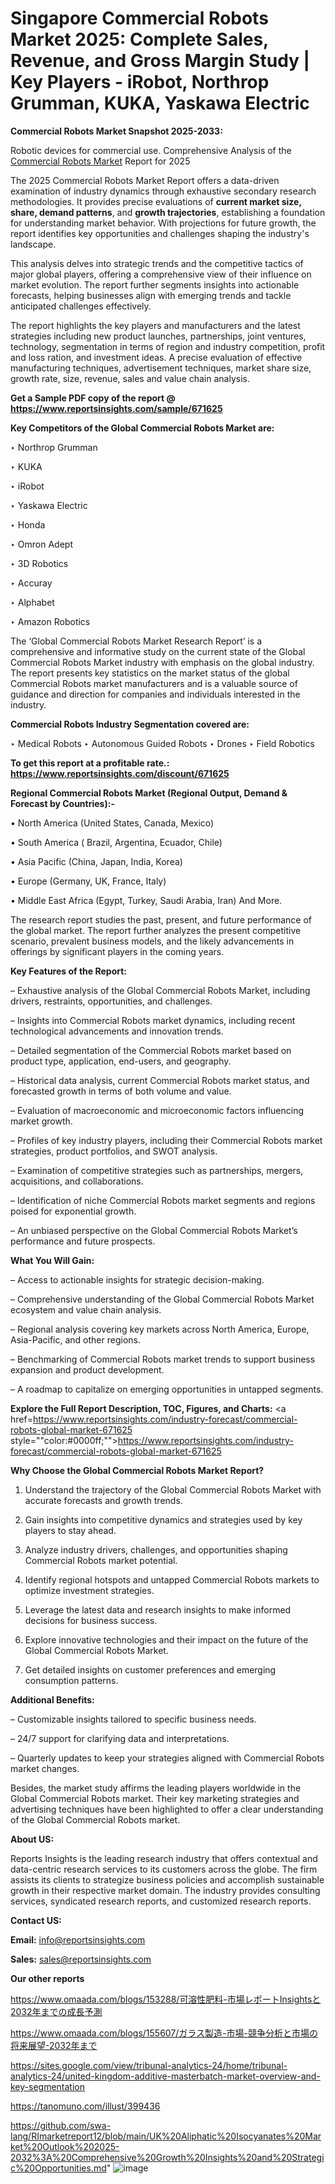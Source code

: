 # Singapore Commercial Robots Market 2025: Complete Sales, Revenue, and Gross Margin Study | Key Players - iRobot, Northrop Grumman, KUKA, Yaskawa Electric

<strong>Commercial Robots Market Snapshot 2025-2033:</strong>

Robotic devices for commercial use. Comprehensive Analysis of the <a href=https://www.reportsinsights.com/sample/671625>Commercial Robots Market</a> Report for 2025

The 2025 Commercial Robots Market Report offers a data-driven examination of industry dynamics through exhaustive secondary research methodologies. It provides precise evaluations of <strong>current market size, share, demand patterns</strong>, and <strong>growth trajectories</strong>, establishing a foundation for understanding market behavior. With projections for future growth, the report identifies key opportunities and challenges shaping the industry's landscape.

This analysis delves into strategic trends and the competitive tactics of major global players, offering a comprehensive view of their influence on market evolution. The report further segments insights into actionable forecasts, helping businesses align with emerging trends and tackle anticipated challenges effectively.

The report highlights the key players and manufacturers and the latest strategies including new product launches, partnerships, joint ventures, technology, segmentation in terms of region and industry competition, profit and loss ration, and investment ideas. A precise evaluation of effective manufacturing techniques, advertisement techniques, market share size, growth rate, size, revenue, sales and value chain analysis.

<strong>Get a Sample PDF copy of the report @ <a href=https://www.reportsinsights.com/sample/671625 style=color:#0000ff;>https://www.reportsinsights.com/sample/671625</a></strong>

<strong>Key Competitors of the Global Commercial Robots Market are:</strong>

‣ Northrop Grumman

‣ KUKA

‣ iRobot

‣ Yaskawa Electric

‣ Honda

‣ Omron Adept

‣ 3D Robotics

‣ Accuray

‣ Alphabet

‣ Amazon Robotics

The ‘Global Commercial Robots Market Research Report’ is a comprehensive and informative study on the current state of the Global Commercial Robots Market industry with emphasis on the global industry. The report presents key statistics on the market status of the global Commercial Robots market manufacturers and is a valuable source of guidance and direction for companies and individuals interested in the industry.

<strong>Commercial Robots Industry Segmentation covered are:</strong>

‣ Medical Robots
‣ Autonomous Guided Robots
‣ Drones
‣ Field Robotics

<strong>To get this report at a profitable rate.: <a href=https://www.reportsinsights.com/discount/671625 style=color:#0000ff;>https://www.reportsinsights.com/discount/671625</a></strong>

<strong>Regional Commercial Robots Market (Regional Output, Demand &amp; Forecast by Countries):-</strong>

• North America (United States, Canada, Mexico)

• South America ( Brazil, Argentina, Ecuador, Chile)

• Asia Pacific (China, Japan, India, Korea)

• Europe (Germany, UK, France, Italy)

• Middle East Africa (Egypt, Turkey, Saudi Arabia, Iran) And More.

The research report studies the past, present, and future performance of the global market. The report further analyzes the present competitive scenario, prevalent business models, and the likely advancements in offerings by significant players in the coming years.

<strong>Key Features of the Report:</strong>

– Exhaustive analysis of the Global Commercial Robots Market, including drivers, restraints, opportunities, and challenges.

– Insights into Commercial Robots market dynamics, including recent technological advancements and innovation trends.

– Detailed segmentation of the Commercial Robots market based on product type, application, end-users, and geography.

– Historical data analysis, current Commercial Robots market status, and forecasted growth in terms of both volume and value.

– Evaluation of macroeconomic and microeconomic factors influencing market growth.

– Profiles of key industry players, including their Commercial Robots market strategies, product portfolios, and SWOT analysis.

– Examination of competitive strategies such as partnerships, mergers, acquisitions, and collaborations.

– Identification of niche Commercial Robots market segments and regions poised for exponential growth.

– An unbiased perspective on the Global Commercial Robots Market’s performance and future prospects.

<strong>What You Will Gain:</strong>

– Access to actionable insights for strategic decision-making.

– Comprehensive understanding of the Global Commercial Robots Market ecosystem and value chain analysis.

– Regional analysis covering key markets across North America, Europe, Asia-Pacific, and other regions.

– Benchmarking of Commercial Robots market trends to support business expansion and product development.

– A roadmap to capitalize on emerging opportunities in untapped segments.

<strong>Explore the Full Report Description, TOC, Figures, and Charts:</strong>
<a href=https://www.reportsinsights.com/industry-forecast/commercial-robots-global-market-671625 style=""color:#0000ff;"">https://www.reportsinsights.com/industry-forecast/commercial-robots-global-market-671625</a>

<strong>Why Choose the Global Commercial Robots Market Report?</strong>

1. Understand the trajectory of the Global Commercial Robots Market with accurate forecasts and growth trends.

2. Gain insights into competitive dynamics and strategies used by key players to stay ahead.

3. Analyze industry drivers, challenges, and opportunities shaping Commercial Robots market potential.

4. Identify regional hotspots and untapped Commercial Robots markets to optimize investment strategies.

5. Leverage the latest data and research insights to make informed decisions for business success.

6. Explore innovative technologies and their impact on the future of the Global Commercial Robots Market.

7. Get detailed insights on customer preferences and emerging consumption patterns.

<strong>Additional Benefits:</strong>

– Customizable insights tailored to specific business needs.

– 24/7 support for clarifying data and interpretations.

– Quarterly updates to keep your strategies aligned with Commercial Robots market changes.

Besides, the market study affirms the leading players worldwide in the Global Commercial Robots market. Their key marketing strategies and advertising techniques have been highlighted to offer a clear understanding of the Global Commercial Robots market.

<strong><strong>About US</strong>:</strong>

Reports Insights is the leading research industry that offers contextual and data-centric research services to its customers across the globe. The firm assists its clients to strategize business policies and accomplish sustainable growth in their respective market domain. The industry provides consulting services, syndicated research reports, and customized research reports.

<strong>Contact US:</strong>

<p class=><b>Email:</b> <a href=mailto:info@reportsinsights.com>info@reportsinsights.com</a></p>
<p class=><b>Sales:</b> <a href=mailto:sales@reportsinsights.com>sales@reportsinsights.com</a></p>

<strong>Our other reports</strong>

<a href=https://www.omaada.com/blogs/153288/可溶性肥料-市場レポートInsightsと2032年までの成長予測>https://www.omaada.com/blogs/153288/可溶性肥料-市場レポートInsightsと2032年までの成長予測</a>

<a href=https://www.omaada.com/blogs/155607/ガラス製造-市場-競争分析と市場の将来展望-2032年まで>https://www.omaada.com/blogs/155607/ガラス製造-市場-競争分析と市場の将来展望-2032年まで</a>

<a href=https://sites.google.com/view/tribunal-analytics-24/home/tribunal-analytics-24/united-kingdom-additive-masterbatch-market-overview-and-key-segmentation>https://sites.google.com/view/tribunal-analytics-24/home/tribunal-analytics-24/united-kingdom-additive-masterbatch-market-overview-and-key-segmentation</a>

<a href=https://tanomuno.com/illust/399436>https://tanomuno.com/illust/399436</a>

<a href=https://github.com/swa-lang/RImarketreport12/blob/main/UK%20Aliphatic%20Isocyanates%20Market%20Outlook%202025-2032%3A%20Comprehensive%20Growth%20Insights%20and%20Strategic%20Opportunities.md>https://github.com/swa-lang/RImarketreport12/blob/main/UK%20Aliphatic%20Isocyanates%20Market%20Outlook%202025-2032%3A%20Comprehensive%20Growth%20Insights%20and%20Strategic%20Opportunities.md</a>"
![image](https://github.com/user-attachments/assets/fd2ba050-0a35-4c08-9006-95c33a8b478e)
